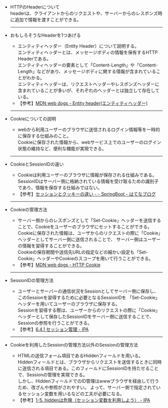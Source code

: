 - HTTPのHeaderについて  
  headerは、クライアントからのリクエストや、サーバーからのレスポンズ時に追加で情報を渡すことができる。
  
  * * *

- おもしろそうなHeaderを1つあげる
  - エンティティヘッダー（Entity Header）について説明する。  
  エンティティヘッダーとは、メッセージボディの情報を保有するHTTP Headerである。  
  エンティティヘッダーの要素として「Content-Length」や「Content-Length」などがあり、メッセージボディに関する情報が含まれていることがわかる。  
  エンティティヘッダーは、リクエストヘッダーやレスポンズヘッダーに含まれていることが多いが、それぞれのヘッダーとは独立して存在している。  
  - 【参考】[MDN web dogs - Entity header(エンティティヘッダー)](https://developer.mozilla.org/ja/docs/Glossary/entity_header)
  
  * * *
  
- Cookieについての説明
  - webから利用ユーザーのブラウザに送信されるログイン情報等を一時的に保存する仕組みのこと。  
  Cookieに保存された情報から、webサービス上でのユーザーのログイン状態の維持など、便利な機能が実現できる。
  
  * * *
  
- CookieとSessionIDの違い
  - Cookieは利用ユーザーのブラウザに情報が保存される仕組みである。  
  SessionIDはサーバー側に格納されている情報を受け取るための識別子であり、情報を保存する仕組みではない。
  - 【参考】[セッションとクッキーの違い - - SpringBoot - はてなブログ](http://ohs30359.hatenablog.com/entry/2015/09/04/235027)
  
  * * *
  
- Cookieの管理方法
  - サーバー側からのレスポンズとして「Set-Cookie」ヘッダーを送信することで、Cookieをユーザーのブラウザにセットすることができる。  
  Cookieに保存された情報は、ユーザからのリクエストの際に「Cookie」ヘッダーとしてサーバー側に送信されることで、
  サーバー側はユーザーの情報を習得することができる。  
  Cookieの保存期間や送信先URLの指定などの細かい設定も「Set-Cookie」ヘッダーやCookieのスコープを用いて行うことができる。
  - 【参考】[MDN web dogs - HTTP Cookie](https://developer.mozilla.org/ja/docs/Web/HTTP/Cookies)
  
  * * *
  
- SessionIDの管理方法
  - ユーザーとサーバーの通信状況をSessionとしてサーバー側に保存し、このSessionを習得するために必要となるSessionIDを
  「Set-Cookie」ヘッダーを用いてユーザーのブラウザに保存する。  
  Sessionを習得する際は、ユーザーからのリクエストの際に「Cookie」ヘッダーとして保存したSessionIDをサーバー側に送信することで、Sessionの参照を行うことができる。
  - 【参考】[6.4.1 セッション管理 - IPA](https://www.ipa.go.jp/security/awareness/administrator/secure-web/chap6/6_session-1.html)
  
  * * *
  
- Cookieを利用したSessionの管理方法以外のSessionの管理方法
  - HTMLの送信フォーム項目であるHiddenフィールドを用いる。  
  Hiddenフィールドとは、ブラウザからリクエストを送信するときに同時に送信される項目である。このフィールドにSessionIDを持たせることで、Sessionの管理を実現できる。  
  しかし、HiddenフィールドでのID管理はwwwブラウザを経由して行うため、改ざんや参照がされやすい。
  よって、サーバー側で指定されているセッション変数を用いるなどの工夫が必要になる。
  - 【参考】[1-5. hiddenは危険（セッション変数を利用しよう） - IPA](https://www.ipa.go.jp/security/awareness/vendor/programmingv1/a01_05.html)
  
  
  
  
